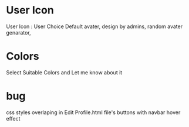 # User Icon

User Icon : User Choice
Default avater,
design by admins,
random avater genarator,

# Colors

Select Suitable Colors and Let me know about it

# bug

css styles overlaping in Edit Profile.html file's buttons with navbar hover effect
